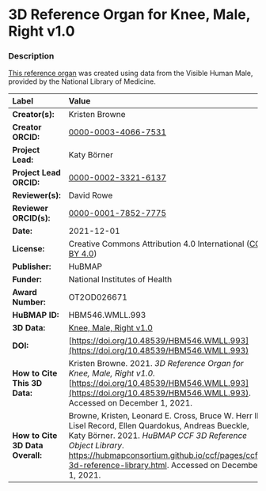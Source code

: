 # 3D Reference Organ for Knee, Male, Right v1.0

### Description
[This reference organ](https://hubmapconsortium.github.io/ccf/pages/ccf-3d-reference-library.html) was created using data from the Visible Human Male, provided by the National Library of Medicine.

| Label | Value |
| :------------- |:-------------|
| **Creator(s):** | Kristen Browne |
| **Creator ORCID:** | [0000-0003-4066-7531](https://orcid.org/0000-0003-4066-7531) |
| **Project Lead:** | Katy B&ouml;rner |
| **Project Lead ORCID:** | [0000-0002-3321-6137](https://orcid.org/0000-0002-3321-6137) |
| **Reviewer(s):** | David Rowe
| **Reviewer ORCID(s):** |[0000-0001-7852-7775](https://doi.org/10.5072/0000-0001-7852-7775) |
| **Date:** | 2021-12-01 |
| **License:** | Creative Commons Attribution 4.0 International ([CC BY 4.0](https://creativecommons.org/licenses/by/4.0/)) |
| **Publisher:** | HuBMAP |
| **Funder:** | National Institutes of Health |
| **Award Number:** | OT2OD026671 |
| **HuBMAP ID:** | HBM546.WMLL.993 |
| **3D Data:** | [Knee, Male, Right v1.0](https://hubmapconsortium.github.io/ccf-releases/v1.1/models/VH_M_Knee_R.glb) |
| **DOI:** | [https://doi.org/10.48539/HBM546.WMLL.993](https://doi.org/10.48539/HBM546.WMLL.993) |
| **How to Cite This 3D Data:** | Kristen Browne. 2021. *3D Reference Organ for Knee, Male, Right v1.0.* [https://doi.org/10.48539/HBM546.WMLL.993](https://doi.org/10.48539/HBM546.WMLL.993). Accessed on December 1, 2021. |
| **How to Cite 3D Data Overall:** | Browne, Kristen, Leonard E. Cross, Bruce W. Herr II, Lisel Record, Ellen Quardokus, Andreas Bueckle, Katy B&ouml;rner. 2021. *HuBMAP CCF 3D Reference Object Library*. https://hubmapconsortium.github.io/ccf/pages/ccf-3d-reference-library.html. Accessed on December 1, 2021. |
